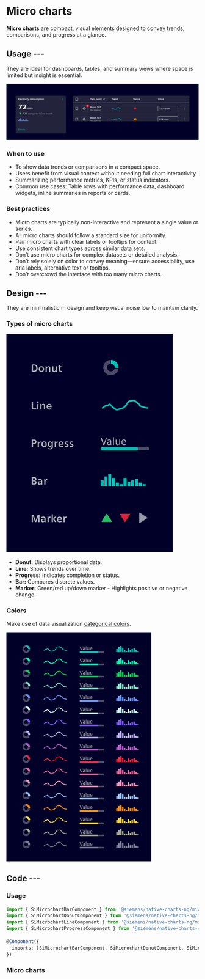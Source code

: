 # Micro charts

**Micro charts** are compact, visual elements designed to convey trends, comparisons, and progress at a glance.

## Usage ---

They are ideal for dashboards, tables, and summary views where space is limited but insight is essential.

![Micro charts usage](images/micro-chart-usage.png)

### When to use

- To show data trends or comparisons in a compact space.
- Users benefit from visual context without needing full chart interactivity.
- Summarizing performance metrics, KPIs, or status indicators.
- Common use cases: Table rows with performance data, dashboard widgets, inline summaries in reports or cards.

### Best practices

- Micro charts are typically non-interactive and represent a single value or series.
- All micro charts should follow a standard size for uniformity.
- Pair micro charts with clear labels or tooltips for context.
- Use consistent chart types across similar data sets.
- Don’t use micro charts for complex datasets or detailed analysis.
- Don’t rely solely on color to convey meaning—ensure accessibility, use aria labels, alternative text or tooltips.
- Don’t overcrowd the interface with too many micro charts.

## Design ---

They are minimalistic in design and keep visual noise low to maintain clarity.

### Types of micro charts

![Micro charts](images/micro-charts.png)

- **Donut:** Displays proportional data.
- **Line:** Shows trends over time.
- **Progress:** Indicates completion or status.
- **Bar:** Compares discrete values.
- **Marker:** Green/red up/down marker - Highlights positive or negative change.

### Colors

Make use of data visualization [categorical colors](../../fundamentals/colors/data-visualization-colors.md/#categorical-colors).

![Micro charts colors](images/micro-chart-colors.png)

## Code ---

### Usage

```ts
import { SiMicrochartBarComponent } from '@siemens/native-charts-ng/microchart-bar';
import { SiMicrochartDonutComponent } from '@siemens/native-charts-ng/microchart-donut';
import { SiMicrochartLineComponent } from '@siemens/native-charts-ng/microchart-line';
import { SiMicrochartProgressComponent } from '@siemens/native-charts-ng/microchart-progress';

@Component({
  imports: [SiMicrochartBarComponent, SiMicrochartDonutComponent, SiMicrochartLineComponent, SiMicrochartProgressComponent, ...]
})
```

### Micro charts

<si-docs-component example="si-ncharts/si-micro-charts" height="400"></si-docs-component>

<si-docs-api component="SiMicrochartBarComponent" package="@siemens/native-charts-ng" hideImplicitlyPublic="true"></si-docs-api>

<si-docs-api component="SiMicrochartDonutComponent" package="@siemens/native-charts-ng" hideImplicitlyPublic="true"></si-docs-api>

<si-docs-api component="SiMicrochartLineComponent" package="@siemens/native-charts-ng" hideImplicitlyPublic="true"></si-docs-api>

<si-docs-api component="SiMicrochartProgressComponent" package="@siemens/native-charts-ng" hideImplicitlyPublic="true"></si-docs-api>

<si-docs-types></si-docs-types>
